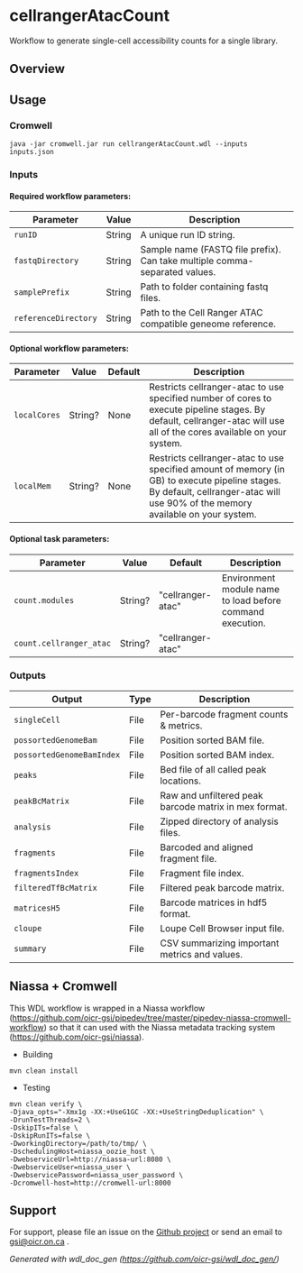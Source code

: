 # cellrangerAtacCount

Workflow to generate single-cell accessibility counts for a single library.

## Overview

## Usage

### Cromwell
```
java -jar cromwell.jar run cellrangerAtacCount.wdl --inputs inputs.json
```

### Inputs

#### Required workflow parameters:
Parameter|Value|Description
---|---|---
`runID`|String|A unique run ID string.
`fastqDirectory`|String|Sample name (FASTQ file prefix). Can take multiple comma-separated values.
`samplePrefix`|String|Path to folder containing fastq files.
`referenceDirectory`|String|Path to the Cell Ranger ATAC compatible geneome reference.


#### Optional workflow parameters:
Parameter|Value|Default|Description
---|---|---|---
`localCores`|String?|None|Restricts cellranger-atac to use specified number of cores to execute pipeline stages. By default, cellranger-atac will use all of the cores available on your system.
`localMem`|String?|None|Restricts cellranger-atac to use specified amount of memory (in GB) to execute pipeline stages. By default, cellranger-atac will use 90% of the memory available on your system.


#### Optional task parameters:
Parameter|Value|Default|Description
---|---|---|---
`count.modules`|String?|"cellranger-atac"|Environment module name to load before command execution.
`count.cellranger_atac`|String?|"cellranger-atac"|


### Outputs

Output | Type | Description
---|---|---
`singleCell`|File|Per-barcode fragment counts & metrics.
`possortedGenomeBam`|File|Position sorted BAM file.
`possortedGenomeBamIndex`|File|Position sorted BAM index.
`peaks`|File|Bed file of all called peak locations.
`peakBcMatrix`|File|Raw and unfiltered peak barcode matrix in mex format.
`analysis`|File|Zipped directory of analysis files.
`fragments`|File|Barcoded and aligned fragment file.
`fragmentsIndex`|File|Fragment file index.
`filteredTfBcMatrix`|File|Filtered peak barcode matrix.
`matricesH5`|File|Barcode matrices in hdf5 format.
`cloupe`|File|Loupe Cell Browser input file.
`summary`|File|CSV summarizing important metrics and values.


## Niassa + Cromwell

This WDL workflow is wrapped in a Niassa workflow (https://github.com/oicr-gsi/pipedev/tree/master/pipedev-niassa-cromwell-workflow) so that it can used with the Niassa metadata tracking system (https://github.com/oicr-gsi/niassa).

* Building
```
mvn clean install
```

* Testing
```
mvn clean verify \
-Djava_opts="-Xmx1g -XX:+UseG1GC -XX:+UseStringDeduplication" \
-DrunTestThreads=2 \
-DskipITs=false \
-DskipRunITs=false \
-DworkingDirectory=/path/to/tmp/ \
-DschedulingHost=niassa_oozie_host \
-DwebserviceUrl=http://niassa-url:8080 \
-DwebserviceUser=niassa_user \
-DwebservicePassword=niassa_user_password \
-Dcromwell-host=http://cromwell-url:8000
```

## Support

For support, please file an issue on the [Github project](https://github.com/oicr-gsi) or send an email to gsi@oicr.on.ca .

_Generated with wdl_doc_gen (https://github.com/oicr-gsi/wdl_doc_gen/)_
